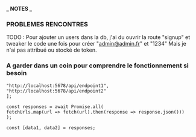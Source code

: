 **_ NOTES _**

### PROBLEMES RENCONTRES ###

TODO : Pour ajouter un users dans la db, j'ai du ouvrir la route "signup" et tweaker le code une fois pour créer "admin@admin.fr" et "1234"
Mais je n'ai pas attribué ou stocké de token.



### A garder dans un coin pour comprendre le fonctionnement si besoin

```const fetchUrls = [
"http://localhost:5678/api/endpoint1",
"http://localhost:5678/api/endpoint2"
];

const responses = await Promise.all(
fetchUrls.map(url => fetch(url).then(response => response.json()))
);

const [data1, data2] = responses;
```
